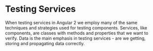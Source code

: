 # Testing Services

When testing services in Angular 2 we employ many of the same techniques and strategies used for testing components. Services, like components, are classes with methods and properties that we want to verify. Data is the main emphasis in testing services - are we getting, storing and propagating data correctly.
